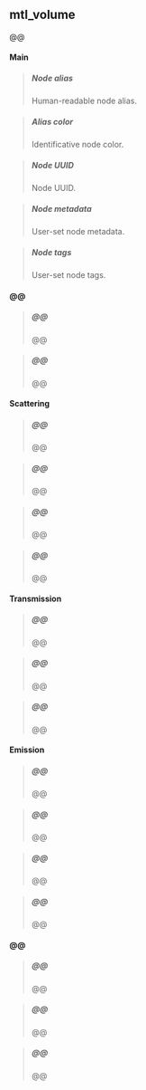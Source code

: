 ## **mtl_volume**

@@
#### Main

> ##### Node alias
> Human-readable node alias.

> ##### Alias color
> Identificative node color.

> ##### Node UUID
> Node UUID.

> ##### Node metadata
> User-set node metadata.

> ##### Node tags
> User-set node tags.

#### @@

> ##### @@
> @@

> ##### @@
> @@

#### Scattering

> ##### @@
> @@

> ##### @@
> @@

> ##### @@
> @@

> ##### @@
> @@

#### Transmission

> ##### @@
> @@

> ##### @@
> @@

> ##### @@
> @@

#### Emission

> ##### @@
> @@

> ##### @@
> @@

> ##### @@
> @@

> ##### @@
> @@

#### @@

> ##### @@
> @@

> ##### @@
> @@

> ##### @@
> @@

